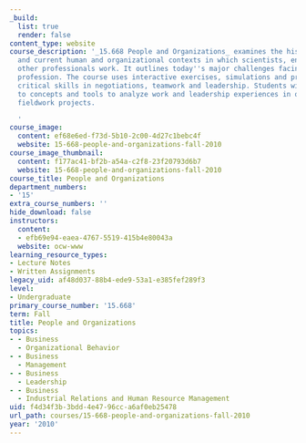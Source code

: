 ```yaml
---
_build:
  list: true
  render: false
content_type: website
course_description: '_15.668 People and Organizations_ examines the historical evolution
  and current human and organizational contexts in which scientists, engineers and
  other professionals work. It outlines today''s major challenges facing the management
  profession. The course uses interactive exercises, simulations and problems to develop
  critical skills in negotiations, teamwork and leadership. Students will be introduced
  to concepts and tools to analyze work and leadership experiences in optional undergraduate
  fieldwork projects.

  '
course_image:
  content: ef68e6ed-f73d-5b10-2c00-4d27c1bebc4f
  website: 15-668-people-and-organizations-fall-2010
course_image_thumbnail:
  content: f177ac41-bf2b-a54a-c2f8-23f20793d6b7
  website: 15-668-people-and-organizations-fall-2010
course_title: People and Organizations
department_numbers:
- '15'
extra_course_numbers: ''
hide_download: false
instructors:
  content:
  - efb69e94-eaea-4767-5519-415b4e80043a
  website: ocw-www
learning_resource_types:
- Lecture Notes
- Written Assignments
legacy_uid: af48d037-88b4-ede9-53a1-e385fef289f3
level:
- Undergraduate
primary_course_number: '15.668'
term: Fall
title: People and Organizations
topics:
- - Business
  - Organizational Behavior
- - Business
  - Management
- - Business
  - Leadership
- - Business
  - Industrial Relations and Human Resource Management
uid: f4d34f3b-3bdd-4e47-96cc-a6af0eb25478
url_path: courses/15-668-people-and-organizations-fall-2010
year: '2010'
---
```

